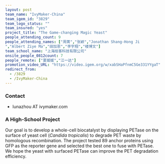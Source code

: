 ```yaml
---
layout: post
team_name: "IvyMaker-China"
team_igem_id: "3829"
team_logo_status: ""
team_insured: "yes"
project_title: "The Game-changing Magic Yeast"
people_attending_count: 9
people_attending_names: ["周菁","张颖","Jonathan Shang-Hong Ji
","Albert Ziye Ma","田加恩","李宇翔","楼博文"]
team_school_name: "上海烩客科技有限公司"
onsite_people_0812count: 7
people_remote: ["夏媛媛","江一达"]
promotion_video_URL: "https://video.igem.org/w/xabSHaPfnmC5Ge331YYgaT"
redirect_from:
  - /3829
  - /IvyMaker-China
---
```



### Contact
* lunazhou AT ivymaker.com

### A High-School Project

Our goal is to develop a whole-cell biocatalyst by displaying PETase on the surface of yeast cell (*Candida tropicalis*) to degrade PET waste by homologous recombination. The project tested 89 anchor proteins using GFP as the reporter gene and selected the best one to fuse with PETase. We hope the yeast with surfaced PETase can improve the PET degradation efficiency.
